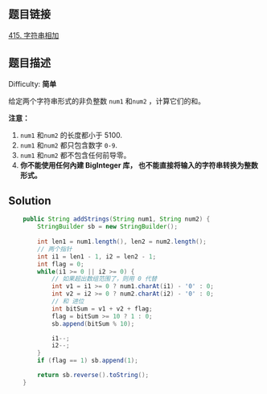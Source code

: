 ## 题目链接

[415\. 字符串相加](https://leetcode-cn.com/problems/add-strings/)

## 题目描述

Difficulty: **简单**


给定两个字符串形式的非负整数 `num1` 和`num2` ，计算它们的和。

**注意：**

1. `num1` 和`num2` 的长度都小于 5100.
2. `num1` 和`num2` 都只包含数字 `0-9`.
3. `num1` 和`num2` 都不包含任何前导零。
4. **你不能使用任何內建 BigInteger 库， 也不能直接将输入的字符串转换为整数形式。**


## Solution

```java
    public String addStrings(String num1, String num2) {
        StringBuilder sb = new StringBuilder();
        
        int len1 = num1.length(), len2 = num2.length();
        // 两个指针
        int i1 = len1 - 1, i2 = len2 - 1;
        int flag = 0;
        while(i1 >= 0 || i2 >= 0) {
            // 如果超出数组范围了，则用 0 代替
            int v1 = i1 >= 0 ? num1.charAt(i1) - '0' : 0;
            int v2 = i2 >= 0 ? num2.charAt(i2) - '0' : 0;
            // 和 进位
            int bitSum = v1 + v2 + flag;
            flag = bitSum >= 10 ? 1 : 0;
            sb.append(bitSum % 10);

            i1--;
            i2--;
        }
        if (flag == 1) sb.append(1);

        return sb.reverse().toString();
    }
```